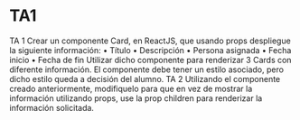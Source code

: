 # TA1
TA 1
Crear un componente Card, en ReactJS, que usando props despliegue la siguiente
información:
• Título
• Descripción
• Persona asignada
• Fecha inicio
• Fecha de fin
Utilizar dicho componente para renderizar 3 Cards con diferente información.
El componente debe tener un estilo asociado, pero dicho estilo queda a decisión del
alumno.
TA 2
Utilizando el componente creado anteriormente, modifiquelo para que en vez de
mostrar la información utilizando props, use la prop children para renderizar la
información solicitada.